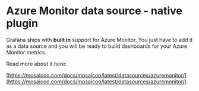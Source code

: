 # Azure Monitor data source - native plugin

Grafana ships with **built in** support for Azure Monitor. You just have to add it as a data source and you will be ready to build dashboards for your Azure Monitor metrics.

Read more about it here:

[https://mosaicoo.com/docs/mosaicoo/latest/datasources/azuremonitor/](https://mosaicoo.com/docs/mosaicoo/latest/datasources/azuremonitor/)
